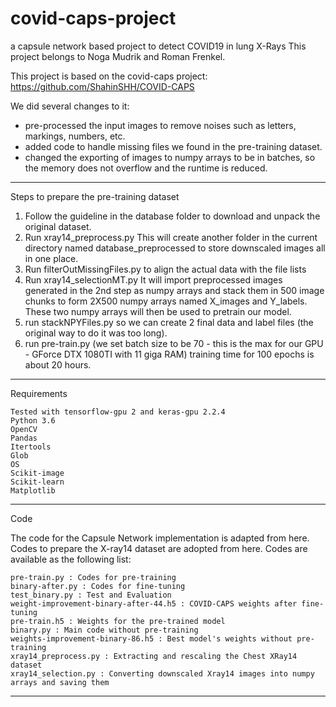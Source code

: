 # covid-caps-project
a capsule network based project to detect COVID19 in lung X-Rays
This project belongs to Noga Mudrik and Roman Frenkel.

This project is based on the covid-caps project:
https://github.com/ShahinSHH/COVID-CAPS

We did several changes to it:
* pre-processed the input images to remove noises such as letters, markings, numbers, etc.
* added code to handle missing files we found in the pre-training dataset.
* changed the exporting of images to numpy arrays to be in batches, 
so the memory does not overflow and the runtime is reduced.

___
Steps to prepare the pre-training dataset
1)  Follow the guideline in the database folder to download and unpack the original dataset.
2)  Run xray14_preprocess.py
    This will create another folder in the current directory named database_preprocessed
    to store downscaled images all in one place.
3)  Run filterOutMissingFiles.py to align the actual data with the file lists
4)  Run xray14_selectionMT.py
    It will import preprocessed images generated in the 2nd step as numpy arrays and stack them in 500 image chunks 
    to form 2X500 numpy arrays named X_images and Y_labels. 
    These two numpy arrays will then be used to pretrain our model.
5)  run stackNPYFiles.py so we can create 2 final data and label files (the original way to do it was too long).
6)  run pre-train.py 
    (we set batch size to be 70 - this is the max for our GPU - GForce DTX 1080TI with 11 giga RAM) 
    training time for 100 epochs is about 20 hours. 
___
Requirements

    Tested with tensorflow-gpu 2 and keras-gpu 2.2.4
    Python 3.6
    OpenCV
    Pandas
    Itertools
    Glob
    OS
    Scikit-image
    Scikit-learn
    Matplotlib
___
Code

The code for the Capsule Network implementation is adapted from here. Codes to prepare the X-ray14 dataset are adopted from here. Codes are available as the following list:

    pre-train.py : Codes for pre-training
    binary-after.py : Codes for fine-tuning
    test_binary.py : Test and Evaluation
    weight-improvement-binary-after-44.h5 : COVID-CAPS weights after fine-tuning
    pre-train.h5 : Weights for the pre-trained model
    binary.py : Main code without pre-training
    weights-improvement-binary-86.h5 : Best model's weights without pre-training
    xray14_preprocess.py : Extracting and rescaling the Chest XRay14 dataset
    xray14_selection.py : Converting downscaled Xray14 images into numpy arrays and saving them
___
